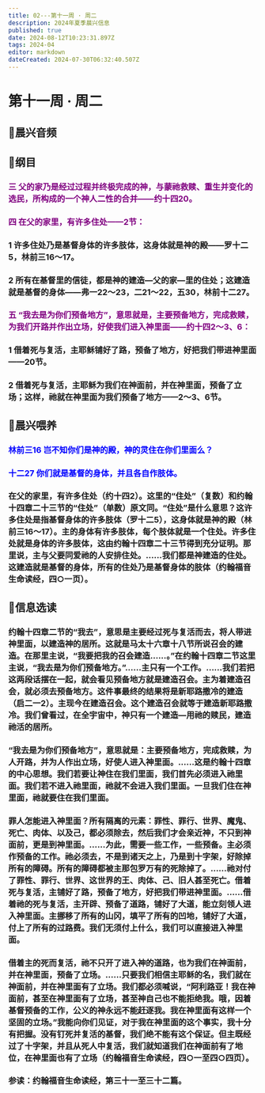 ```yaml
---
title: 02---第十一周 · 周二
description: 2024年夏季晨兴信息
published: true
date: 2024-08-12T10:23:31.897Z
tags: 2024-04
editor: markdown
dateCreated: 2024-07-30T06:32:40.507Z
---
```


# 第十一周 · 周二
## 🎵晨兴音频

## 📖纲目

### <font color=purple>三    父的家乃是经过过程并终极完成的神，与蒙祂救赎、重生并变化的选民，所构成的一个神人二性的合并——约十四20。</font>

### <font color=purple>四    在父的家里，有许多住处——2节：</font>

### 1    许多住处乃是基督身体的许多肢体，这身体就是神的殿——罗十二5，林前三16～17。

### 2    所有在基督里的信徒，都是神的建造—父的家—里的住处；这建造就是基督的身体——弗一22～23，二21～22，五30，林前十二27。

### <font color=purple>五    “我去是为你们预备地方”，意思就是，主要预备地方，完成救赎，为我们开路并作出立场，好使我们进入神里面——约十四2～3、6：</font>

### 1    借着死与复活，主耶稣铺好了路，预备了地方，好把我们带进神里面——20节。

### 2    借着死与复活，主耶稣为我们在神面前，并在神里面，预备了立场；这样，祂就在神里面为我们预备了地方——2～3、6节。

## 📖晨兴喂养

### <font color=blue>林前三16    岂不知你们是神的殿，神的灵住在你们里面么？</font>

### <font color=blue>十二27    你们就是基督的身体，并且各自作肢体。</font>

### 在父的家里，有许多住处（约十四2）。这里的“住处”（复数）和约翰十四章二十三节的“住处”（单数）原文同。“住处”是什么意思？这许多住处是指基督身体的许多肢体（罗十二5），这身体就是神的殿（林前三16～17）。主的身体有许多肢体，每个肢体就是一个住处。许多住处就是身体的许多肢体，这由约翰十四章二十三节得到充分证明。那里说，主与父要同爱祂的人安排住处。……我们都是神建造的住处。这建造就是基督的身体，所有的住处乃是基督身体的肢体（约翰福音生命读经，四○一页）。

## 📖信息选读

### 约翰十四章二节的“我去”，意思是主要经过死与复活而去，将人带进神里面，以建造神的居所。这就是马太十六章十八节所说召会的建造。在那里主说，“我要把我的召会建造……。”在约翰十四章二节这里主说，“我去是为你们预备地方。”……主只有一个工作。……我们若把这两段话摆在一起，就会看见预备地方就是建造召会。主为着建造召会，就必须去预备地方。这件事最终的结果将是新耶路撒冷的建造（启二一2）。主现今在建造召会。这个建造召会就等于建造新耶路撒冷。我们曾看过，在全宇宙中，神只有一个建造—用祂的赎民，建造祂活的居所。

### “我去是为你们预备地方”，意思就是：主要预备地方，完成救赎，为人开路，并为人作出立场，好使人进入神里面。……这是约翰十四章的中心思想。我们若要让神住在我们里面，我们首先必须进入祂里面。我们若不进入祂里面，祂就不会进入我们里面。一旦我们住在神里面，祂就要住在我们里面。

### 罪人怎能进入神里面？所有隔离的元素：罪性、罪行、世界、魔鬼、死亡、肉体、以及己，都必须除去，然后我们才会亲近神，不只到神面前，更是到神里面。……为此，需要一些工作，一些预备。主必须作预备的工作。祂必须去，不是到诸天之上，乃是到十字架，好除掉所有的障碍。所有的障碍都被主那包罗万有的死除掉了。……祂对付了罪性、罪行、世界、这世界的王、肉体、己、旧人甚至死亡。借着死与复活，主铺好了路，预备了地方，好把我们带进神里面。……借着祂的死与复活，主开辟、预备了道路，铺好了大道，能立刻领人进入神里面。主挪移了所有的山冈，填平了所有的凹地，铺好了大道，付上了所有的过路费。我们无须付上什么，我们可以直接进入神里面。

### 借着主的死而复活，祂不只开了进入神的道路，也为我们在神面前，并在神里面，预备了立场。……只要我们相信主耶稣的名，我们就在神面前，并在神里面有了立场。我们都必须喊说，“阿利路亚！我在神面前，甚至在神里面有了立场，甚至神自己也不能拒绝我。哦，因着基督预备的工作，公义的神永远不能赶逐我。我在神里面有这样一个坚固的立场。”我能向你们见证，对于我在神里面的这个事实，我十分有把握。没有钉死并复活的基督，我们绝不能有这个保证。但主既经过了十字架，并且从死人中复活，我们就知道我们在神面前有了地位，在神里面也有了立场（约翰福音生命读经，四○一至四○四页）。

### 参读：约翰福音生命读经，第三十一至三十二篇。
<!-- Google tag (gtag.js) -->
<script async src="https://www.googletagmanager.com/gtag/js?id=G-1P8709Z16T"></script>
<script>
  window.dataLayer = window.dataLayer || [];
  function gtag(){dataLayer.push(arguments);}
  gtag('js', new Date());

  gtag('config', 'G-1P8709Z16T');
</script>
